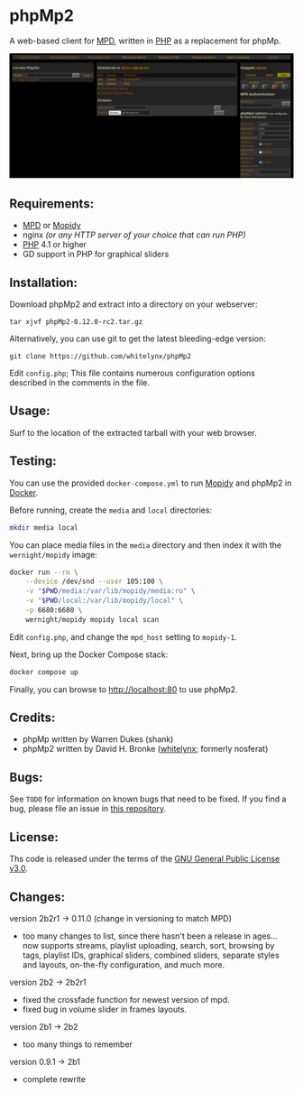 phpMp2
======

A web-based client for [MPD][], written in [PHP][] as a replacement for phpMp.

![phpMp2 sceenshot](screenshot.png "phpMp2 screenshot")

Requirements:
-------------
- [MPD][] or [Mopidy][]
- nginx _(or any HTTP server of your choice that can run PHP)_
- [PHP][] 4.1 or higher
- GD support in PHP for graphical sliders

Installation:
-------------
Download phpMp2 and extract into a directory on your webserver:

    tar xjvf phpMp2-0.12.0-rc2.tar.gz

Alternatively, you can use git to get the latest bleeding-edge version:

    git clone https://github.com/whitelynx/phpMp2

Edit `config.php`; This file contains numerous configuration options described
in the comments in the file.

Usage:
------
Surf to the location of the extracted tarball with your web browser.

Testing:
--------
You can use the provided `docker-compose.yml` to run
[Mopidy][] and phpMp2 in [Docker](https://www.docker.com/).

Before running, create the `media` and `local` directories:
```bash
mkdir media local
```

You can place media files in the `media` directory and then index it with the `wernight/mopidy` image:
```bash
docker run --rm \
    --device /dev/snd --user 105:100 \
    -v "$PWD/media:/var/lib/mopidy/media:ro" \
    -v "$PWD/local:/var/lib/mopidy/local" \
    -p 6680:6680 \
    wernight/mopidy mopidy local scan
```

Edit `config.php`, and change the `mpd_host` setting to `mopidy-1`.

Next, bring up the Docker Compose stack:
```bash
docker compose up
```

Finally, you can browse to <http://localhost:80> to use phpMp2.

Credits:
--------
- phpMp written by Warren Dukes (shank)
- phpMp2 written by David H. Bronke ([whitelynx](https://github.com/whitelynx);
  formerly nosferat)

Bugs:
-----
See `TODO` for information on known bugs that need to be fixed.
If you find a bug, please file an issue in
[this repository](https://github.com/whitelynx/phpMp2).

License:
--------
Ths code is released under the terms of the
[GNU General Public License v3.0](COPYING).

Changes:
--------
version 2b2r1 -> 0.11.0 (change in versioning to match MPD)
- too many changes to list, since there hasn't been a release in ages... now
  supports streams, playlist uploading, search, sort, browsing by tags, playlist
  IDs, graphical sliders, combined sliders, separate styles and layouts,
  on-the-fly configuration, and much more.

version 2b2 -> 2b2r1
- fixed the crossfade function for newest version of mpd.
- fixed bug in volume slider in frames layouts.

version 2b1 -> 2b2
- too many things to remember

version 0.9.1 -> 2b1
- complete rewrite


[MPD]: https://musicpd.org/
[Mopidy]: https://mopidy.com/
[PHP]: https://www.php.net/
